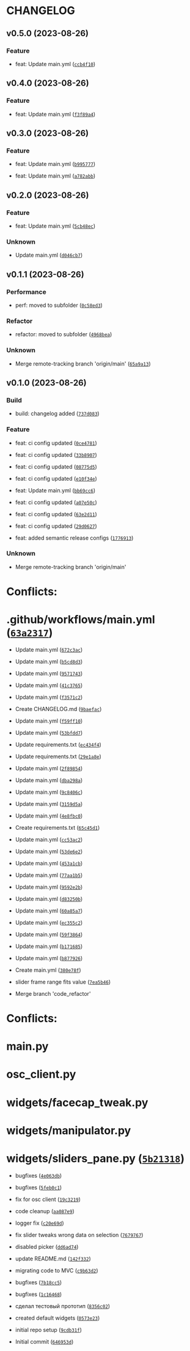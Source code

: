 # CHANGELOG



## v0.5.0 (2023-08-26)

### Feature

* feat: Update main.yml ([`ccb4f10`](https://github.com/zoza2010/tweak_facecap_frontend/commit/ccb4f10ead442fe44ed9a51c26e2a4cbe04bb1b7))


## v0.4.0 (2023-08-26)

### Feature

* feat: Update main.yml ([`f3f89a4`](https://github.com/zoza2010/tweak_facecap_frontend/commit/f3f89a41d101b1dcf5948b18a86a8f711bafe874))


## v0.3.0 (2023-08-26)

### Feature

* feat: Update main.yml ([`b995777`](https://github.com/zoza2010/tweak_facecap_frontend/commit/b995777d7cbbb38a6dafaf4d59709d2204d3b572))

* feat: Update main.yml ([`a782abb`](https://github.com/zoza2010/tweak_facecap_frontend/commit/a782abb1e72f0ef4eb3718d66a42b6bef48023a1))


## v0.2.0 (2023-08-26)

### Feature

* feat: Update main.yml ([`5cb48ec`](https://github.com/zoza2010/tweak_facecap_frontend/commit/5cb48ecf31c434a7b3e550464210ae496d383632))

### Unknown

* Update main.yml ([`d046cb7`](https://github.com/zoza2010/tweak_facecap_frontend/commit/d046cb739aff6657d0a463c3206b2e6d1efe860b))


## v0.1.1 (2023-08-26)

### Performance

* perf: moved to subfolder ([`0c58ed3`](https://github.com/zoza2010/tweak_facecap_frontend/commit/0c58ed327cfffbfb1232514f707610eda303e68b))

### Refactor

* refactor: moved to subfolder ([`4968bea`](https://github.com/zoza2010/tweak_facecap_frontend/commit/4968bea13896c6669185132333f0b6615f1d73f1))

### Unknown

* Merge remote-tracking branch &#39;origin/main&#39; ([`65a9a13`](https://github.com/zoza2010/tweak_facecap_frontend/commit/65a9a13a0f3fbe339330933cc2c0fc98416687c9))


## v0.1.0 (2023-08-26)

### Build

* build: changelog added ([`737d083`](https://github.com/zoza2010/tweak_facecap_frontend/commit/737d0832e05bd5ec7a61eac6687871f3074cb188))

### Feature

* feat: ci config updated ([`0ce4781`](https://github.com/zoza2010/tweak_facecap_frontend/commit/0ce478150299ff3e5156e7d7a450b3f2c4b4d739))

* feat: ci config updated ([`33b8907`](https://github.com/zoza2010/tweak_facecap_frontend/commit/33b8907b7fd31981d5aad193ef0f0dc694d1ab87))

* feat: ci config updated ([`08775d5`](https://github.com/zoza2010/tweak_facecap_frontend/commit/08775d587f4b56935b3cfab6a09e02ac63e778eb))

* feat: ci config updated ([`e10f34e`](https://github.com/zoza2010/tweak_facecap_frontend/commit/e10f34efc420842c6c05bbde7a9aba918182f099))

* feat: Update main.yml ([`bb69cc6`](https://github.com/zoza2010/tweak_facecap_frontend/commit/bb69cc6e7b932bd70e39016c2f538b73cd1461cf))

* feat: ci config updated ([`a07e50c`](https://github.com/zoza2010/tweak_facecap_frontend/commit/a07e50cde4e173875babe2577363db05a0b2f7a7))

* feat: ci config updated ([`63e2d11`](https://github.com/zoza2010/tweak_facecap_frontend/commit/63e2d1127e0c3bda2482cf0a05732b954176a2dd))

* feat: ci config updated ([`29d0627`](https://github.com/zoza2010/tweak_facecap_frontend/commit/29d0627e28865e0ccb3cdd6c7227f62d1f093c8a))

* feat: added semantic release configs ([`1776913`](https://github.com/zoza2010/tweak_facecap_frontend/commit/17769138acac6d13f3b14b29ce04b5309bd715b5))

### Unknown

* Merge remote-tracking branch &#39;origin/main&#39;

# Conflicts:
#	.github/workflows/main.yml ([`63a2317`](https://github.com/zoza2010/tweak_facecap_frontend/commit/63a231737e8ec0693d889cd18ba4a3ab418f176d))

* Update main.yml ([`672c3ac`](https://github.com/zoza2010/tweak_facecap_frontend/commit/672c3acd94d74388521147a68e444260187fb7e1))

* Update main.yml ([`b5cd8d3`](https://github.com/zoza2010/tweak_facecap_frontend/commit/b5cd8d3b7210c517eb8be28585c0fddb8b253e7f))

* Update main.yml ([`9571743`](https://github.com/zoza2010/tweak_facecap_frontend/commit/957174332e8c762956bc53748aae2b5bacf237d4))

* Update main.yml ([`41c3765`](https://github.com/zoza2010/tweak_facecap_frontend/commit/41c376569ede06c51d7ab65c9bd5ad1202b3adb9))

* Update main.yml ([`f3571c2`](https://github.com/zoza2010/tweak_facecap_frontend/commit/f3571c2f83fafc9966f23494f89d9b570e5ecc3a))

* Create CHANGELOG.md ([`9baefac`](https://github.com/zoza2010/tweak_facecap_frontend/commit/9baeface704c1ca9beb56323cfcc56190b7bdd5f))

* Update main.yml ([`f59ff10`](https://github.com/zoza2010/tweak_facecap_frontend/commit/f59ff10349fb3d6de276b71bbab82833e38a991e))

* Update main.yml ([`53bfdd7`](https://github.com/zoza2010/tweak_facecap_frontend/commit/53bfdd7b89412035b327a753be1e3e65ceaa32dd))

* Update requirements.txt ([`ec434f4`](https://github.com/zoza2010/tweak_facecap_frontend/commit/ec434f4a90a485f84b4f9468a5c1ce612f4b2ebe))

* Update requirements.txt ([`29e1a8e`](https://github.com/zoza2010/tweak_facecap_frontend/commit/29e1a8eccf96decd4877fd790deb3478ec61b2a4))

* Update main.yml ([`2f89854`](https://github.com/zoza2010/tweak_facecap_frontend/commit/2f898544a0777e7490b2cd0edbbc199b3563ff60))

* Update main.yml ([`dba298a`](https://github.com/zoza2010/tweak_facecap_frontend/commit/dba298a47bb362a1c7c48ba5b165e9060dd5bcb9))

* Update main.yml ([`9c8406c`](https://github.com/zoza2010/tweak_facecap_frontend/commit/9c8406c47394e9ce56ac9a492d91e2bb8d067da2))

* Update main.yml ([`3159d5a`](https://github.com/zoza2010/tweak_facecap_frontend/commit/3159d5aa4561c857b06846c40367819654b4550f))

* Update main.yml ([`4e8fbc0`](https://github.com/zoza2010/tweak_facecap_frontend/commit/4e8fbc0b77248ccc9b8d5726b2ec39abd710d7e2))

* Create requirements.txt ([`65c45d1`](https://github.com/zoza2010/tweak_facecap_frontend/commit/65c45d181feef4aa733896ffdcc4eb3e18cd633b))

* Update main.yml ([`cc53ac2`](https://github.com/zoza2010/tweak_facecap_frontend/commit/cc53ac20e2d759ce1334c1d47ed1de64479b95b6))

* Update main.yml ([`53de6e2`](https://github.com/zoza2010/tweak_facecap_frontend/commit/53de6e222fd5c19c0d41f4e437b067a9896c88b8))

* Update main.yml ([`453a1cb`](https://github.com/zoza2010/tweak_facecap_frontend/commit/453a1cbdfe8bd4071705ab5fca2ed78b27926dfe))

* Update main.yml ([`77aa1b5`](https://github.com/zoza2010/tweak_facecap_frontend/commit/77aa1b5d214d59a2b874be215aadaf929fea4b43))

* Update main.yml ([`9592e2b`](https://github.com/zoza2010/tweak_facecap_frontend/commit/9592e2b7db961a8cda1797520ceefce532097081))

* Update main.yml ([`d83250b`](https://github.com/zoza2010/tweak_facecap_frontend/commit/d83250bcda087e79074a5dca02557c96105980af))

* Update main.yml ([`60a85a7`](https://github.com/zoza2010/tweak_facecap_frontend/commit/60a85a777222e5831676ed45a72ce3313b5b88c2))

* Update main.yml ([`ec355c2`](https://github.com/zoza2010/tweak_facecap_frontend/commit/ec355c2626a09de359e627f7effc0678413e7727))

* Update main.yml ([`59f3864`](https://github.com/zoza2010/tweak_facecap_frontend/commit/59f3864bb086637faf5ae5ad5c3dffc2e4370935))

* Update main.yml ([`b171685`](https://github.com/zoza2010/tweak_facecap_frontend/commit/b171685b2ccf19653cf34c7e58609fd713f4b6d0))

* Update main.yml ([`b877926`](https://github.com/zoza2010/tweak_facecap_frontend/commit/b877926adcbc60db1168c5386edb8abcb236dc81))

* Create main.yml ([`380e78f`](https://github.com/zoza2010/tweak_facecap_frontend/commit/380e78f9386876c484b3543f8d2bd9164ed03b7e))

* slider frame range fits value ([`7ea5b46`](https://github.com/zoza2010/tweak_facecap_frontend/commit/7ea5b460923093d3915b694dfd02066fb4bf1f12))

* Merge branch &#39;code_refactor&#39;

# Conflicts:
#	main.py
#	osc_client.py
#	widgets/facecap_tweak.py
#	widgets/manipulator.py
#	widgets/sliders_pane.py ([`5b21318`](https://github.com/zoza2010/tweak_facecap_frontend/commit/5b21318399a42049a118363e01cec0c9367a24bc))

* bugfixes ([`4e063db`](https://github.com/zoza2010/tweak_facecap_frontend/commit/4e063db9d699d46e0ae4dc4052b685418142a62d))

* bugfixes ([`5feb0c1`](https://github.com/zoza2010/tweak_facecap_frontend/commit/5feb0c1f9f4fd796ba87213bfeec79fccf229eef))

* fix for osc client ([`19c3219`](https://github.com/zoza2010/tweak_facecap_frontend/commit/19c3219af8cea381635972e00827ef56809dad89))

* code cleanup ([`aa087e9`](https://github.com/zoza2010/tweak_facecap_frontend/commit/aa087e9d82c68de59c859ca9894c8bcecbb99008))

* logger fix ([`c20e69d`](https://github.com/zoza2010/tweak_facecap_frontend/commit/c20e69d5edc593a19889b5c544cd360fede0f2de))

* fix slider tweaks wrong data on selection ([`7679767`](https://github.com/zoza2010/tweak_facecap_frontend/commit/76797672bc051149ebd23a1c989a092a48f926c6))

* disabled picker ([`dd6ad74`](https://github.com/zoza2010/tweak_facecap_frontend/commit/dd6ad74a272219f05f1fd3150268453f9c499afb))

* update README.md ([`142f332`](https://github.com/zoza2010/tweak_facecap_frontend/commit/142f3327e9cb6c86309ac88381fb7a59afe9b137))

* migrating code to MVC ([`c9b63d2`](https://github.com/zoza2010/tweak_facecap_frontend/commit/c9b63d2959c4bfeecf5a1333ce28b5afe6b44ded))

* bugfixes ([`7b18cc5`](https://github.com/zoza2010/tweak_facecap_frontend/commit/7b18cc50677eec34dd98d2bd8c782f3d2f25086a))

* bugfixes ([`1c16468`](https://github.com/zoza2010/tweak_facecap_frontend/commit/1c16468227ff4b0e00b5de2da0586f7c83f4fa3a))

* сделал тестовый прототип ([`8356c02`](https://github.com/zoza2010/tweak_facecap_frontend/commit/8356c02bed358513a2f5cfa466b86b975f1c1604))

* created default widgets ([`0573e23`](https://github.com/zoza2010/tweak_facecap_frontend/commit/0573e23a3823d80c3e4e017efbe2a73fe37c1226))

* initial repo setup ([`9cdb31f`](https://github.com/zoza2010/tweak_facecap_frontend/commit/9cdb31f40e123165cf0773c42bf9626ba71dc3e6))

* Initial commit ([`646953d`](https://github.com/zoza2010/tweak_facecap_frontend/commit/646953dadab44f495cc6e46de609039aa59dcd6e))
